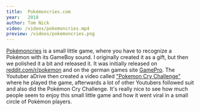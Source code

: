 ```yaml
---
title:  Pokémoncries.com
year:   2018
author: Tom Nick
video: /videos/pokemoncries.mp4
preview: /videos/pokemoncries.png
---
```


[Pokémoncries](https://pokemoncries.com) is a small little game, where you have to recognize a Pokémon with its GameBoy sound. I originally created it as a gift, but then we polished it a bit and released it.
It was initially released on [reddit.com/r/pokemon](https://reddit.com/r/pokemon) and on the german games site [GamePro](https://www.gamepro.de/artikel/pokemon-cries-testet-euer-wissen-erkennt-ihr-die-game-boy-sounds-aller-pokemon,3327842.html).
The Youtuber aDrive then created a video called ["Pokemon Cry Challenge"](https://www.youtube.com/watch?v=x2Oy495gBGQ) where he played the game, afterwards a lot of other Youtubers followed suit and also did the Pokémon Cry Challenge.
It's really nice to see how much people seem to enjoy this small little game and how it went viral in a small circle of Pokémon players.
